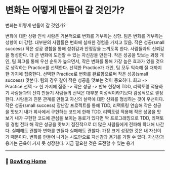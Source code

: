 # 변화는 어떻게 만들어 갈 것인가?

변화는 어떻게 만들어 갈 것인가?

변화에 대한 상황 인식
사람은 기본적으로 변화를 거부하는 성향.
팀은 변화를 거부하는 성향이 더 강함.
대부분의 사람들은 변화에 실패한 경험을 가지고 있음.
작은 성공(small success)
작은 성공 경험을 통해 성취감과 안정감을 느끼도록 한다.
사람들과의 신뢰감을 형성한다.
더 큰 변화에 도전할 수 있는 자신감을 만든다.
작은 성공을 맛보는 과정
개인, 팀 회고를 통해 우선 순위가 높으면서,
작은 변화를 통해 가장 높은 효과가 있을 것으로 생각하는 Practice를 선택한다.
선택한 Practice가 개인, 팀 모두 익숙해 질 때까지 한 가지에 집중한다.
선택한 Practice로 변화를 완료함으로써 작은 성공(small success) 맛본다.
팀의 경우 같이 작은 성공을 맛보는 것이 중요하다.
회고 -> Practice 선택 -> 한 가지에 집중 -> 작은 성공 -> 반복
현장에 TDD, 리팩토링 적용하기
사람들과의 신뢰 만들기
사람들의 선택은 대부분 이성적이라기보다 감성적으로 결정한다.
사람들과 친분 관계를 만들고 자신의 실력에 대한 신뢰를 형성하는 것이 우선이다.
작은 성공(small success)
장난감 프로젝트를 통해 TDD, 리팩토링 연습해 작은 성공을 맛보기
내가 회사에서 구현하는 코드에 한해 TDD, 리팩토링 적용해 작은 성공을 맛보기
내가 구현한 코드에 관심을 보이는 동료가 있다면 짝 프로그래밍으로 TDD, 리팩토링 경험 전파
해 작은 성공을 맛보기
점진적으로 더 많은 사람들에게 전파해 확대해 나간다.
실패해도 괜찮아
변화를 만들다 실패해도 괜찮다. 가장 크게 성장한 것은 내 자신이기 때문이다.
변화를 만들어 나가는 시도만으로 자신감과 용기를 가질 수 있다.
자신감과 용기는 근육이 커지 듯 성장한다.
지금 필요한 것은 도전할 수 있는 용기

---

### :bowling: [Bowling Home](https://github.com/gmlwjd9405/tdd-refactoring-clean-code-8/tree/master/study/java-bowling)
